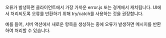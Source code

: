 
오류가 발생하면 클라이언트에서 가장 가까운 error.js 또는 <Suspense> 경계에서 캐치됩니다. UI에서 처리되도록 오류를 반환하기 위해 try/catch를 사용하는 것을 권장합니다.

예를 들어, 서버 액션에서 새로운 항목을 생성하는 중에 오류가 발생하면 메시지를 반환하여 처리할 수 있습니다.
